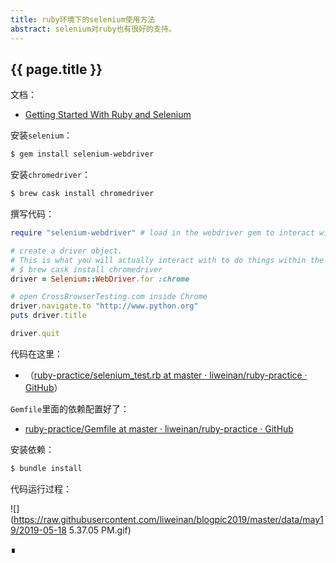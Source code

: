 ```yaml
---
title: ruby环境下的selenium使用方法
abstract: selenium对ruby也有很好的支持。
---
```


## {{ page.title }}


文档：

* [Getting Started With Ruby and Selenium](https://help.crossbrowsertesting.com/selenium-testing/tutorials/getting-started-with-ruby-and-selenium/)

安装`selenium`：

```bash
$ gem install selenium-webdriver
```

安装`chromedriver`：

```bash
$ brew cask install chromedriver
```

撰写代码：

```ruby
require "selenium-webdriver" # load in the webdriver gem to interact with Selenium

# create a driver object.
# This is what you will actually interact with to do things within the automated
# $ brew cask install chromedriver
driver = Selenium::WebDriver.for :chrome

# open CrossBrowserTesting.com inside Chrome
driver.navigate.to "http://www.python.org"
puts driver.title

driver.quit
```


代码在这里：

* （[ruby-practice/selenium_test.rb at master · liweinan/ruby-practice · GitHub](https://github.com/liweinan/ruby-practice/blob/master/selenium_test.rb)）

`Gemfile`里面的依赖配置好了：

* [ruby-practice/Gemfile at master · liweinan/ruby-practice · GitHub](https://github.com/liweinan/ruby-practice/blob/master/Gemfile)

安装依赖：

```bash
$ bundle install
```

代码运行过程：

![](https://raw.githubusercontent.com/liweinan/blogpic2019/master/data/may19/2019-05-18 5.37.05 PM.gif)

∎